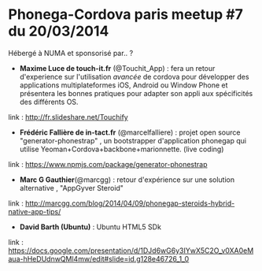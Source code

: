 # Phonega-Cordova paris meetup #7 du 20/03/2014

Hébergé à NUMA et sponsorisé par.. ?

 - **Maxime Luce de touch-it.fr** (@Touchit_App) : fera un retour d'experience sur l'utilisation *avancée* de cordova pour développer des applications multiplateformes iOS, Android ou Window Phone et présentera les bonnes pratiques pour adapter son appli aux spécificités des différents OS.

link : http://fr.slideshare.net/Touchify

 - **Frédéric Fallière de in-tact.fr** (@marcelfalliere) : projet open source "generator-phonestrap" , un bootstrapper d'application phonegap qui utilise Yeoman+Cordova+backbone+marionnette. (live coding)

link : https://www.npmjs.com/package/generator-phonestrap

- **Marc G Gauthier**(@marcgg) : retour d'expérience sur une solution alternative , "AppGyver Steroid"

link : http://marcgg.com/blog/2014/04/09/phonegap-steroids-hybrid-native-app-tips/

- **David Barth (Ubuntu)** : Ubuntu HTML5 SDk

link : https://docs.google.com/presentation/d/1DJd6wG6y3IYwX5C2O_v0XA0eMaua-hHeDUdnwQMl4mw/edit#slide=id.g128e46726_1_0
